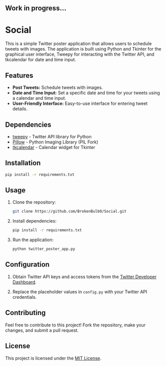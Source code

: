 ## Work in progress...
# Social

This is a simple Twitter poster application that allows users to schedule tweets with images. The application is built using Python and Tkinter for the graphical user interface, Tweepy for interacting with the Twitter API, and tkcalendar for date and time input.

## Features

- **Post Tweets:** Schedule tweets with images.
- **Date and Time Input:** Set a specific date and time for your tweets using a calendar and time input.
- **User-Friendly Interface:** Easy-to-use interface for entering tweet details.

## Dependencies

- [tweepy](https://www.tweepy.org/) - Twitter API library for Python
- [Pillow](https://pillow.readthedocs.io/en/stable/) - Python Imaging Library (PIL Fork)
- [tkcalendar](https://github.com/j4321/tkcalendar) - Calendar widget for Tkinter

## Installation

```bash
pip install -r requirements.txt
```

## Usage

1. Clone the repository:

   ```bash
   git clone https://github.com/BrokenBulb0/Social.git
   ```

2. Install dependencies:

   ```bash
   pip install -r requirements.txt
   ```

3. Run the application:

   ```bash
   python twitter_poster_app.py
   ```

## Configuration

1. Obtain Twitter API keys and access tokens from the [Twitter Developer Dashboard](https://developer.twitter.com/en/apps).

2. Replace the placeholder values in `config.py` with your Twitter API credentials.

## Contributing

Feel free to contribute to this project! Fork the repository, make your changes, and submit a pull request.

## License

This project is licensed under the [MIT License](LICENSE).
